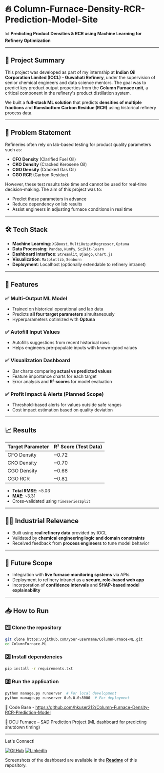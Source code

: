 # 🔥 Column-Furnace-Density-RCR-Prediction-Model-Site

📊 **Predicting Product Densities & RCR using Machine Learning for Refinery Optimization**

---

## 📁 Project Summary

This project was developed as part of my internship at **Indian Oil Corporation Limited (IOCL) – Guwahati Refinery**, under the supervision of senior chemical engineers and data science mentors. The goal was to predict key product output properties from the **Column Furnace unit**, a critical component in the refinery's product distillation system.

We built a **full-stack ML solution** that predicts **densities of multiple fractions** and **Ramsbottom Carbon Residue (RCR)** using historical refinery process data.

---

## 🎯 Problem Statement

Refineries often rely on lab-based testing for product quality parameters such as:

- **CFO Density** (Clarified Fuel Oil)
- **CKO Density** (Cracked Kerosene Oil)
- **CGO Density** (Cracked Gas Oil)
- **CGO RCR** (Carbon Residue)

However, these test results take time and cannot be used for real-time decision-making. The aim of this project was to:

- Predict these parameters in advance  
- Reduce dependency on lab results  
- Assist engineers in adjusting furnace conditions in real time  

---

## 🛠️ Tech Stack

- **Machine Learning**: `XGBoost`, `MultiOutputRegressor`, `Optuna`  
- **Data Processing**: `Pandas`, `NumPy`, `Scikit-learn`  
- **Dashboard Interface**: `Streamlit`, `Django`, `Chart.js`  
- **Visualization**: `Matplotlib`, `Seaborn`  
- **Deployment**: Localhost (optionally extendable to refinery intranet)  

---

## 📌 Features

### ✅ Multi-Output ML Model
- Trained on historical operational and lab data  
- Predicts **all four target parameters** simultaneously  
- Hyperparameters optimized with **Optuna**  

### ✅ Autofill Input Values
- Autofills suggestions from recent historical rows  
- Helps engineers pre-populate inputs with known-good values  

### ✅ Visualization Dashboard
- Bar charts comparing **actual vs predicted values**  
- Feature importance charts for each target  
- Error analysis and **R² scores** for model evaluation  

### ✅ Profit Impact & Alerts (Planned Scope)
- Threshold-based alerts for values outside safe ranges  
- Cost impact estimation based on quality deviation  

---

## 📈 Results

| Target Parameter | R² Score (Test Data) |
|------------------|----------------------|
| CFO Density      | ~0.72                |
| CKO Density      | ~0.70                |
| CGO Density      | ~0.68                |
| CGO RCR          | ~0.81                |

- **Total RMSE**: ~5.03  
- **MAE**: ~3.31  
- Cross-validated using `TimeSeriesSplit`

---

## 👨‍🔬 Industrial Relevance

- Built using **real refinery data** provided by IOCL  
- Validated by **chemical engineering logic and domain constraints**  
- Received feedback from **process engineers** to tune model behavior  

---



## 📌 Future Scope

- Integration with **live furnace monitoring systems** via APIs  
- Deployment to refinery intranet as a **secure, role-based web app**  
- Incorporation of **confidence intervals** and **SHAP-based model explainability**  

---

## 📥 How to Run

### 1️⃣ Clone the repository
```bash
git clone https://github.com/your-username/ColumnFurnace-ML.git
cd ColumnFurnace-ML

```

### 2️⃣ Install dependencies
```bash
pip install -r requirements.txt

```

### 3️⃣ Run the application
```bash
python manage.py runserver  # For local development
python manage.py runserver 0.0.0.0:8000  # For deployment

```
🔗 Code Base - https://github.com/hkuser212/Column-Furnace-Density-RCR-Prediction-Model

🔗 DCU Furnace – SAD Prediction Project (ML dashboard for predicting shutdown timing)

---

Let's Connect!

[![GitHub](https://img.shields.io/badge/GitHub-100000?style=for-the-badge&logo=github&logoColor=white)](https://github.com/hkuser212)
[![LinkedIn](https://img.shields.io/badge/LinkedIn-0077B5?style=for-the-badge&logo=linkedin&logoColor=white)](https://www.linkedin.com/in/harsh210204/)

Screenshots of the dashboard are available in the [**Readme**](https://github.com/hkuser212/Column-Furnace-Density-RCR-Prediction-Model) of this repository.


